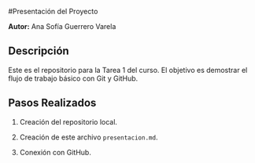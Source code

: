 #Presentación del Proyecto**Autor:** Ana Sofía Guerrero Varela## DescripciónEste es el repositorio para la Tarea 1 del curso. El objetivo es demostrar el flujo de trabajo básico con Git y GitHub.## Pasos Realizados1. Creación del repositorio local.2. Creación de este archivo `presentacion.md`.3. Conexión con GitHub.